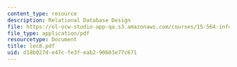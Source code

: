```yaml
---
content_type: resource
description: Relational Database Design
file: https://ol-ocw-studio-app-qa.s3.amazonaws.com/courses/15-564-information-technology-i-spring-2003/d18b027de47cfe3feab290603e77c671_lec8.pdf
file_type: application/pdf
resourcetype: Document
title: lec8.pdf
uid: d18b027d-e47c-fe3f-eab2-90603e77c671
---
```

